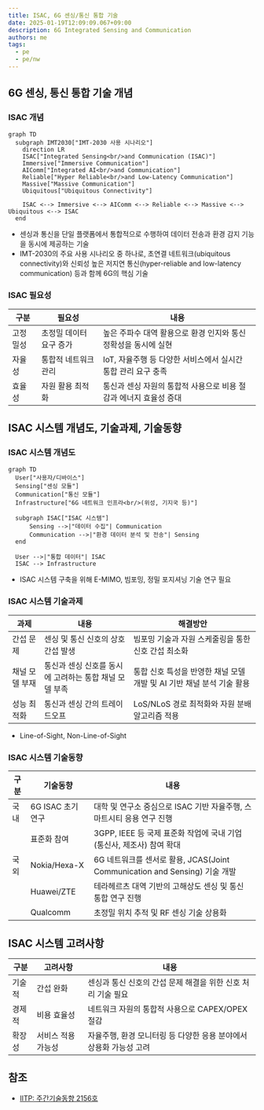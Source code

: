 ```yaml
---
title: ISAC, 6G 센싱/통신 통합 기술
date: 2025-01-19T12:09:09.067+09:00
description: 6G Integrated Sensing and Communication
authors: me
tags:
  - pe
  - pe/nw
---
```


## 6G 센싱, 통신 통합 기술 개념

### ISAC 개념

```mermaid
graph TD
  subgraph IMT2030["IMT-2030 사용 시나리오"]
    direction LR
    ISAC["Integrated Sensing<br/>and Communication (ISAC)"]
    Immersive["Immersive Communication"]
    AIComm["Integrated AI<br/>and Communication"]
    Reliable["Hyper Reliable<br/>and Low-Latency Communication"]
    Massive["Massive Communication"]
    Ubiquitous["Ubiquitous Connectivity"]

    ISAC <--> Immersive <--> AIComm <--> Reliable <--> Massive <--> Ubiquitous <--> ISAC
  end
```

- 센싱과 통신을 단일 플랫폼에서 통합적으로 수행하여 데이터 전송과 환경 감지 기능을 동시에 제공하는 기술
- IMT-2030의 주요 사용 시나리오 중 하나로, 초연결 네트워크(ubiquitous connectivity)와 신뢰성 높은 저지연 통신(hyper-reliable and low-latency communication) 등과 함께 6G의 핵심 기술

### ISAC 필요성

| 구분 | 필요성 | 내용 |
| --- | --- | --- |
| 고정밀성 | 초정밀 데이터 요구 증가 | 높은 주파수 대역 활용으로 환경 인지와 통신 정확성을 동시에 실현 |
| 자율성 | 통합적 네트워크 관리 | IoT, 자율주행 등 다양한 서비스에서 실시간 통합 관리 요구 충족 |
| 효율성 | 자원 활용 최적화 | 통신과 센싱 자원의 통합적 사용으로 비용 절감과 에너지 효율성 증대 |

## ISAC 시스템 개념도, 기술과제, 기술동향

### ISAC 시스템 개념도

```mermaid
graph TD
  User["사용자/디바이스"]
  Sensing["센싱 모듈"]
  Communication["통신 모듈"]
  Infrastructure["6G 네트워크 인프라<br/>(위성, 기지국 등)"]

  subgraph ISAC["ISAC 시스템"]
      Sensing -->|"데이터 수집"| Communication
      Communication -->|"환경 데이터 분석 및 전송"| Sensing
  end

  User -->|"통합 데이터"| ISAC
  ISAC --> Infrastructure
```

- ISAC 시스템 구축을 위해 E-MIMO, 빔포밍, 정밀 포지셔닝 기술 연구 필요

### ISAC 시스템 기술과제

| 과제 | 내용 | 해결방안 |
| --- | --- | --- |
| 간섭 문제 | 센싱 및 통신 신호의 상호 간섭 발생 | 빔포밍 기술과 자원 스케줄링을 통한 신호 간섭 최소화 |
| 채널 모델 부재 | 통신과 센싱 신호를 동시에 고려하는 통합 채널 모델 부족 | 통합 신호 특성을 반영한 채널 모델 개발 및 AI 기반 채널 분석 기술 활용 |
| 성능 최적화 | 통신과 센싱 간의 트레이드오프 | LoS/NLoS 경로 최적화와 자원 분배 알고리즘 적용 |

- Line-of-Sight, Non-Line-of-Sight

### ISAC 시스템 기술동향

| 구분 | 기술동향 | 내용 |
| --- | --- | --- |
| 국내 | 6G ISAC 초기 연구 | 대학 및 연구소 중심으로 ISAC 기반 자율주행, 스마트시티 응용 연구 진행 |
| | 표준화 참여 | 3GPP, IEEE 등 국제 표준화 작업에 국내 기업(통신사, 제조사) 참여 확대 |
| 국외 | Nokia/Hexa-X | 6G 네트워크를 센서로 활용, JCAS(Joint Communication and Sensing) 기술 개발 |
| | Huawei/ZTE | 테라헤르츠 대역 기반의 고해상도 센싱 및 통신 통합 연구 진행 |
| | Qualcomm | 초정밀 위치 추적 및 RF 센싱 기술 상용화 |

## ISAC 시스템 고려사항

| 구분 | 고려사항 | 내용 |
| --- | --- | --- |
| 기술적 | 간섭 완화 |센싱과 통신 신호의 간섭 문제 해결을 위한 신호 처리 기술 필요 |
| 경제적 | 비용 효율성 | 네트워크 자원의 통합적 사용으로 CAPEX/OPEX 절감 |
| 확장성 | 서비스 적용 가능성 | 자율주행, 환경 모니터링 등 다양한 응용 분야에서 상용화 가능성 고려 |

## 참조

- [IITP: 주간기술동향 2156호](https://iitp.kr/kr/1/knowledge/periodicalViewA.it?searClassCode=B_ITA_01&masterCode=publication&identifier=1341)

